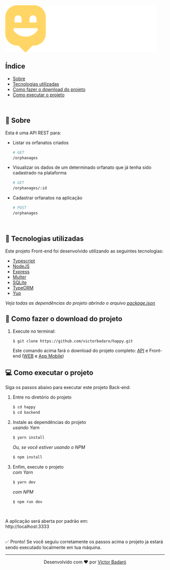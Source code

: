 <img src="../logo.svg">
<br>

## Índice

* [Sobre](#-sobre)
* [Tecnologias utilizadas](#-tecnologias-utilizadas)
* [Como fazer o download do projeto](#-como-fazer-o-download-do-projeto)
* [Como executar o projeto](#-como-executar-o-projeto)
<br>

## 🧾 Sobre

Esta é uma API REST para:<br>

* Listar os orfanatos criados
    ```bash
    # GET
    /orphanages
    ```
* Visualizar os dados de um determinado orfanato que já tenha sido cadastrado na plataforma
    ```bash
    # GET
    /orphanages/:id
    ```
* Cadastrar orfanatos na aplicação
    ```bash
    # POST
    /orphanages
    ```
<br>

## 🚀 Tecnologias utilizadas

Este projeto Front-end foi desenvolvido utilizando as seguintes tecnologias:

* [Typescript](https://www.typescriptlang.org/)
* [NodeJS](https://nodejs.org/en/)
* [Express](https://expressjs.com/)
* [Multer](https://github.com/expressjs/multer)
* [SQLite](https://www.sqlite.org/index.html)
* [TypeORM](https://typeorm.io/#/)
* [Yup](https://github.com/jquense/yup)

_Veja todas as dependências do projeto abrindo o arquivo [package.json](./package.json)_
<br>

## 🔽 Como fazer o download do projeto

1. Execute no terminal:<br>
    ```bash
    $ git clone https://github.com/victorbadaro/happy.git
    ```

    Este comando acima fará o download do projeto completo: [API](#) e Front-end ([WEB](../web) e [App Mobile](../mobile))

## 💻 Como executar o projeto

Siga os passos abaixo para executar este projeto Back-end:

1. Entre no diretório do projeto
    ```bash
    $ cd happy
    $ cd backend
    ```

2. Instale as dependências do projeto<br>
    _usando Yarn_
    ```bash
    $ yarn install
    ```

    _Ou, se você estiver usando o NPM_
    ```bash
    $ npm install
    ```

3. Enfim, execute o projeto<br>
    _com Yarn_
    ```bash
    $ yarn dev
    ```

    _com NPM_
    ```bash
    $ npm run dev
    ```

<br>

A aplicação será aberta por padrão em:<br>
http://localhost:3333
<br><br>

✅ Pronto! Se você seguiu corretamente os passos acima o projeto ja estará sendo executado localmente em tua máquina.

---
<p align="center">Desenvolvido com ❤ por <a href="https://github.com/victorbadaro">Victor Badaró</a></p>